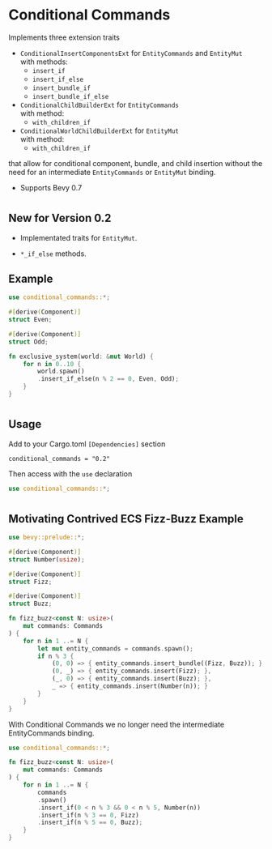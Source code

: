 # Conditional Commands

Implements three extension traits 
* ```ConditionalInsertComponentsExt``` for ```EntityCommands``` and ```EntityMut```\
    with methods:
    - ```insert_if```
    - ```insert_if_else```
    - ```insert_bundle_if```
    - ```insert_bundle_if_else```
* ```ConditionalChildBuilderExt``` for ```EntityCommands```\
    with method:
    - ```with_children_if```
* ```ConditionalWorldChildBuilderExt``` for ```EntityMut```\
    with method:
    - ```with_children_if```

that allow for conditional component, bundle, and child insertion without the need for an intermediate ```EntityCommands``` or ```EntityMut``` binding.
* Supports Bevy 0.7

#
## New for Version 0.2

* Implementated traits for ```EntityMut```.

* ```*_if_else``` methods.

## Example
```rust
use conditional_commands::*;

#[derive(Component)]
struct Even;

#[derive(Component)]
struct Odd;

fn exclusive_system(world: &mut World) {
    for n in 0..10 {
        world.spawn()
        .insert_if_else(n % 2 == 0, Even, Odd);
    }
}
```

#

## Usage

Add to your Cargo.toml ```[Dependencies]``` section

```
conditional_commands = "0.2"
```

Then access with the ```use``` declaration

```rust
use conditional_commands::*;
```
#

## Motivating Contrived ECS Fizz-Buzz Example

```rust
use bevy::prelude::*;

#[derive(Component)]
struct Number(usize);

#[derive(Component)]
struct Fizz;

#[derive(Component)]
struct Buzz;

fn fizz_buzz<const N: usize>(
    mut commands: Commands
) {
    for n in 1 ..= N {
        let mut entity_commands = commands.spawn();
        if n % 3 {
            (0, 0) => { entity_commands.insert_bundle((Fizz, Buzz)); },
            (0, _) => { entity_commands.insert(Fizz); },
            (_, 0) => { entity_commands.insert(Buzz); },
            _ => { entity_commands.insert(Number(n)); }
        }
    }
}
```
With Conditional Commands we no longer need the intermediate EntityCommands binding.

```rust
use conditional_commands::*;

fn fizz_buzz<const N: usize>(
    mut commands: Commands
) {
    for n in 1 ..= N {
        commands
        .spawn()
        .insert_if(0 < n % 3 && 0 < n % 5, Number(n))
        .insert_if(n % 3 == 0, Fizz)
        .insert_if(n % 5 == 0, Buzz);
    }
}
```

